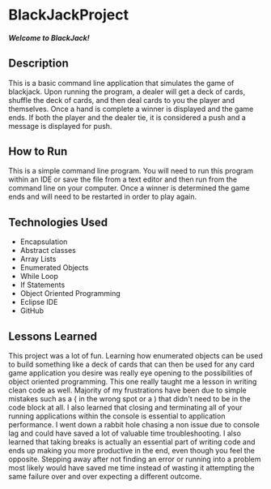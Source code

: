 # BlackJackProject

##### Welcome to BlackJack!


## Description 
This is a basic command line application that simulates the game of blackjack. Upon running the program, a dealer will get a deck of cards, shuffle the deck of cards, and then deal cards to you the player and themselves. Once a hand is complete a winner is displayed and the game ends. If both the player and the dealer tie, it is considered a push and a message is displayed for push.



## How to Run
This is a simple command line program. You will need to run this program within an IDE or save the file from a text editor and then run from the command line on your computer. Once a winner is determined the game ends and will need to be restarted in order to play again. 

 
## Technologies Used

* Encapsulation
* Abstract classes
* Array Lists
* Enumerated Objects
* While Loop
* If Statements 
* Object Oriented Programming
* Eclipse IDE
* GitHub

## Lessons Learned 
This project was a lot of fun. Learning how enumerated objects can be used to build something like a deck of cards that can then be used for any card game application you desire was really eye opening to the possibilities of object oriented programming. This one really taught me a lesson in writing clean code as well. Majority of my frustrations have been due to simple mistakes such as a { in the wrong spot or a ) that didn't need to be in the code block at all. I also learned that closing and terminating all of your running applications within the console is essential to application performance. I went down a rabbit hole chasing a non issue due to console lag and could have saved a lot of valuable time troubleshooting. I also learned that taking breaks is actually an essential part of writing code and ends up making you more productive in the end, even though you feel the opposite. Stepping away after not finding an error or running into a problem most likely would have saved me time instead of wasting it attempting the same failure over and over expecting a different outcome. 